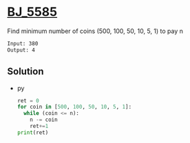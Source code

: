 # [BJ_5585](https://acmicpc.net/problem/5585)

Find minimum number of coins (500, 100, 50, 10, 5, 1) to pay n

```txt
Input: 380
Output: 4
```

## Solution

* py

  ```py
  ret = 0
  for coin in [500, 100, 50, 10, 5, 1]:
    while (coin <= n):
      n -= coin
      ret+=1
  print(ret)
  ```
